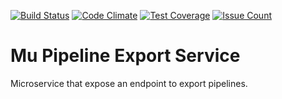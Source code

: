 [![Build Status](https://travis-ci.org/big-data-europe/docker-pipeline-export-service.svg?branch=master)](https://travis-ci.org/big-data-europe/docker-pipeline-export-service)
[![Code Climate](https://codeclimate.com/github/big-data-europe/docker-pipeline-export-service/badges/gpa.svg)](https://codeclimate.com/github/big-data-europe/docker-pipeline-export-service)
[![Test Coverage](https://codeclimate.com/github/big-data-europe/docker-pipeline-export-service/badges/coverage.svg)](https://codeclimate.com/github/big-data-europe/docker-pipeline-export-service/coverage)
[![Issue Count](https://codeclimate.com/github/big-data-europe/docker-pipeline-export-service/badges/issue_count.svg)](https://codeclimate.com/github/big-data-europe/docker-pipeline-export-service)


Mu Pipeline Export Service
==============================

Microservice that expose an endpoint to export pipelines.
